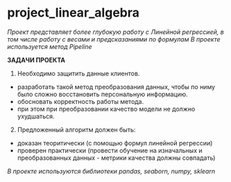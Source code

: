 # project_linear_algebra
 
*Проект представляет более глубокую работу с Линейной регрессией, в том числе работу с весами и предсказаниями по формулам* 
*В проекте используется метод Pipeline*

**ЗАДАЧИ ПРОЕКТА**

1. Необходимо защитить данные клиентов.
 - разработать такой метод преобразования данных, чтобы по ниму было сложно восстановить персональную информацию. 
 - обосновать корректность работы метода.
 - при этом при преобразовании качество модели не должно ухудшаться.
 
 2. Предложенный алгоритм должен быть:
  - доказан теоритически (с помощью формул линейной регрессии)
  - проверен практически (провести обучение на изначальных и преобразованных данных - метрики качества должны совпадать)

_В проекте используются библиотеки pandas, seaborn, numpy, sklearn_
